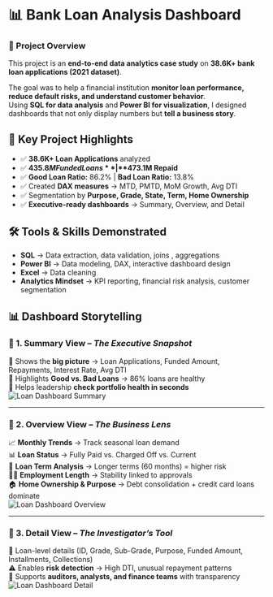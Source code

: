 # 📊 Bank Loan Analysis Dashboard  

### 🚀 Project Overview  
This project is an **end-to-end data analytics case study** on **38.6K+ bank loan applications (2021 dataset)**.  

The goal was to help a financial institution **monitor loan performance, reduce default risks, and understand customer behavior**.  
Using **SQL for data analysis** and **Power BI for visualization**, I designed dashboards that not only display numbers but **tell a business story**.  

## 🌟 Key Project Highlights
- ✅ **38.6K+ Loan Applications** analyzed  
- ✅ **$435.8M Funded Loans** | **$473.1M Repaid**  
- ✅ **Good Loan Ratio:** 86.2% | **Bad Loan Ratio:** 13.8%  
- ✅ Created **DAX measures** → MTD, PMTD, MoM Growth, Avg DTI  
- ✅ Segmentation by **Purpose, Grade, State, Term, Home Ownership**  
- ✅ **Executive-ready dashboards** → Summary, Overview, and Detail

## 🛠️ Tools & Skills Demonstrated
- **SQL** → Data extraction, data validation, joins ,  aggregations
- **Power BI** → Data modeling, DAX, interactive dashboard design  
- **Excel** → Data cleaning   
- **Analytics Mindset** → KPI reporting, financial risk analysis, customer segmentation

## 📊 Dashboard Storytelling

### 🔹 1. Summary View – *The Executive Snapshot*  
📌 Shows the **big picture** → Loan Applications, Funded Amount, Repayments, Interest Rate, Avg DTI  
📌 Highlights **Good vs. Bad Loans** → 86% loans are healthy  
📌 Helps leadership **check portfolio health in seconds**  
![Loan Dashboard Summary]([Images/dashboard_summary.png](https://github.com/gauravsevatkar3012-web/bank-loan-analysis-sql-powerbi/blob/800ee6eb634384c653c435868e3be57c292bcf11/Loan_Summary.png))  

---

### 🔹 2. Overview View – *The Business Lens*  
📈 **Monthly Trends** → Track seasonal loan demand  
📊 **Loan Status** → Fully Paid vs. Charged Off vs. Current  
📌 **Loan Term Analysis** → Longer terms (60 months) = higher risk  
👨‍💼 **Employment Length** → Stability linked to approvals  
🏠 **Home Ownership & Purpose** → Debt consolidation + credit card loans dominate  
![Loan Dashboard Overview](Images/dashboard_overview.png)  

---

### 🔹 3. Detail View – *The Investigator’s Tool*  
🔎 Loan-level details (ID, Grade, Sub-Grade, Purpose, Funded Amount, Installments, Collections)  
⚠️ Enables **risk detection** → High DTI, unusual repayment patterns  
📑 Supports **auditors, analysts, and finance teams** with transparency  
![Loan Dashboard Detail](Images/dashboard_detail.png)  
